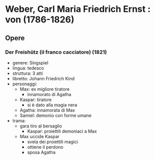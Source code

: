 # Weber, Carl Maria Friedrich Ernst : von (1786-1826)

## Opere

### Der Freishütz (il franco cacciatore) (1821)

- genere: Singspiel
- lingua: tedesco
- struttura: 3 atti
- libretto: Johann Friedrich Kind
- personaggi:
    + Max: ex migliore tiratore
        * innamorato di Agatha
    + Kaspar: tiratore
        * si è dato alla magia nera
    + Agatha: innamorata di Max
    + Samiel: demonio con forme umane
- trama:
    + gara tiro al bersaglio
        * Kaspar: proiettili demoniaci a Max
    + Max uccide Kaspar
        * svela dei proiettili magici
        * ottiene il perdono
        * sposa Agatha